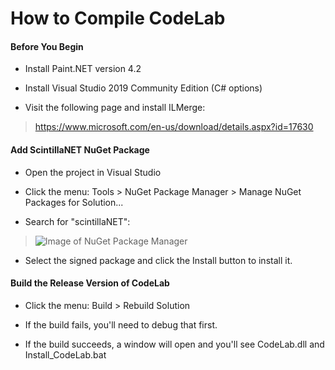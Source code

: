 # How to Compile CodeLab

#### Before You Begin

- Install Paint.NET version 4.2

- Install Visual Studio 2019 Community Edition (C# options)

- Visit the following page and install ILMerge:

> https://www.microsoft.com/en-us/download/details.aspx?id=17630

#### Add ScintillaNET NuGet Package

- Open the project in Visual Studio

- Click the menu: Tools > NuGet Package Manager > Manage NuGet Packages for Solution...

- Search for "scintillaNET":

> ![Image of NuGet Package Manager](/CONTRIBUTING.png)

- Select the signed package and click the Install button to install it.

#### Build the Release Version of CodeLab

- Click the menu: Build > Rebuild Solution

- If the build fails, you'll need to debug that first.

- If the build succeeds, a window will open and you'll see CodeLab.dll and Install_CodeLab.bat
